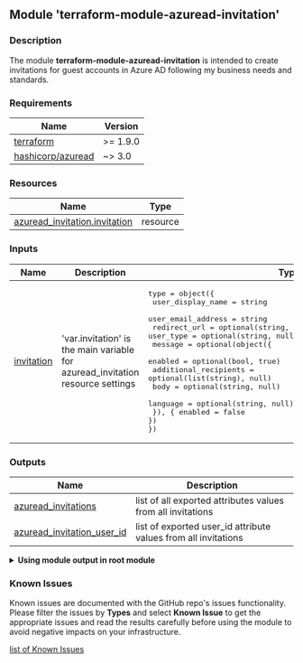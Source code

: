 ## Module 'terraform-module-azuread-invitation'

### Description

The module **terraform-module-azuread-invitation** is intended to create invitations for guest accounts in Azure AD following my business needs and standards.

### Requirements

| Name | Version |
|------|---------|
| <a name="requirement_terraform"></a> [terraform](#requirement\_terraform) | >= 1.9.0 |
| <a name="requirement_azuread"></a> [hashicorp\/azuread](#requirement\_azuread) | ~> 3.0 |

### Resources

| Name | Type |
|------|------|
| [azuread_invitation.invitation](https://registry.terraform.io/providers/hashicorp/azuread/latest/docs/resources/invitation) | resource |

### Inputs

| Name | Description | Type | Default | Required |
|------|-------------|------|---------|:--------:|
| <a name="input_invitation"></a> [invitation](#input\_invitation) | 'var.invitation' is the main variable for azuread_invitation resource settings | <pre>type        = object({<br>  user_display_name   = string<br>  user_email_address  = string<br>  redirect_url        = optional(string, "https://microsoft365.com")<br>  user_type           = optional(string, null)<br>  message             = optional(object({<br>    enabled               = optional(bool, true)<br>    additional_recipients = optional(list(string), null)<br>    body                  = optional(string, null)<br>    language              = optional(string, null)<br>  }), { enabled = false })<br>})<br></pre> | none | yes |

### Outputs

| Name | Description |
|------|-------------|
| <a name="output_azuread_invitations"></a> [azuread\_invitations](#output\_azuread\_invitations) | list of all exported attributes values from all invitations |
| <a name="output_azuread_invitation_user_id"></a> [azuread\_invitation\_user\_id](#output\_azuread\_invitation\_user\_id) | list of exported user_id attribute values from all invitations |

<details>
<summary><b>Using module output in root module</b></summary>

##### Examples

Output - IDs of all groups using 'azuread_invitation_user_id' output:

```
output "azuread_invitation_all_user_ids" {
    value = toset([
        for user_id in module.azuread_invitation :user_id.azuread_invitation_user_id
    ])
}
```

Output - ID of a single specified group using 'azuread_invitation_user_id' output:

```
output "azuread_invitation_user_id_1" {
    value = module.azuread_invitation["<i>&lt;Terraform-Resource-Name&gt;</i>"].azuread_invitation_user_id
}
```
</details>

### Known Issues

Known issues are documented with the GitHub repo's issues functionality. Please filter the issues by **Types** and select **Known Issue** to get the appropriate issues and read the results carefully before using the module to avoid negative impacts on your infrastructure.  
  
<a name="known_issues"></a> [list of Known Issues](https://github.com/uplink-systems/terraform-module-azuread-invitation/issues?q=type%3A%22known%20issue%22)
